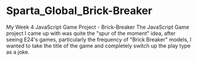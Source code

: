 # Sparta_Global_Brick-Breaker
My Week 4 JavaScript Game Project - Brick-Breaker
The JavaScript Game project I came up with was quite the "spur of the moment" idea, after seeing E24's games, particularly the frequency of "Brick Breaker" models, I wanted to take the title of the game and completely switch up the play type as a joke.
